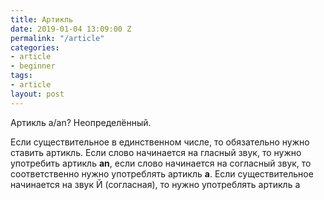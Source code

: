 ```yaml
---
title: Артикль
date: 2019-01-04 13:09:00 Z
permalink: "/article"
categories:
- article
- beginner
tags:
- article
layout: post
---
```


Артикль a/an? Неопределённый. 

Если существительное в единственном числе, то обязательно нужно ставить артикль. Если слово начинается на гласный звук, то нужно употребить артикль **an**, если слово начинается на согласный звук, то соответственно нужно употреблять артикль **a**. Если существительное начинается на звук Й (согласная), то нужно употреблять артикль a